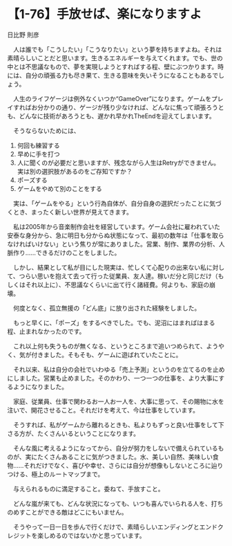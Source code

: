 # 【1-76】手放せば、楽になりますよ

<div class="author">日比野 則彦</div>

　人は誰でも「こうしたい」「こうなりたい」という夢を持ちますよね。それは素晴らしいことだと思います。生きるエネルギーを与えてくれます。でも、世の中とは不思議なもので、夢を実現しようとすればする程、壁にぶつかります。時には、自分の頑張る力も尽き果て、生きる意味を失いそうになることもあるでしょう。

　人生のライフゲージは例外なくいつか“GameOver”になります。ゲームをプレイすればお分かりの通り、ゲージが残り少なければ、どんなに焦って頑張ろうとも、どんなに技術があろうとも、遅かれ早かれTheEndを迎えてしまいます。

　そうならないためには、

1. 何回も練習する
2. 早めに手を打つ
3. 人に聞くのが必要だと思いますが、残念ながら人生はRetryができません。実は別の選択肢があるのをご存知ですか？
4. ポーズする
5. ゲームをやめて別のことをする

　実は、「ゲームをやる」という行為自体が、自分自身の選択だったことに気づくとき、まったく新しい世界が見えてきます。

　私は2005年から音楽制作会社を経営しています。ゲーム会社に雇われていた安泰な身分から、急に明日も分からぬ状態になって、最初の数年は「仕事を取らなければいけない」という焦りが常にありました。営業、制作、業界の分析、人脈作り……できるだけのことをしました。

　しかし、結果として私が目にした現実は、忙しくて心配りの出来ない私に対して、つらい思いを抱えて去って行った従業員、友人達。稼いだ分と同じだけ（もしくはそれ以上に）、不思議なくらいに出て行く諸経費。何よりも、家庭の崩壊。

　何度となく、孤立無援の「どん底」に放り出された経験をしました。

　もっと早くに、「ポーズ」をするべきでした。でも、泥沼にはまればはまる程、止まれなかったのです。

　これ以上何も失うものが無くなる、というところまで追いつめられて、ようやく、気が付きました。そもそも、ゲームに遊ばれていたことに。

　それ以来、私は自分の会社でいわゆる「売上予測」というのを立てるのを止めにしました。営業も止めました。そのかわり、一つ一つの仕事を、より大事にするようになりました。

　家庭、従業員、仕事で関わるお一人お一人を、大事に思って、その賜物に水を注いで、開花させること。それだけを考えて、今は仕事をしています。

　そうすれば、私がゲームから離れるときも、私よりもずっと良い仕事をして下さる方が、たくさんいるということになります。

　そんな風に考えるようになってから、自分が努力をしないで備えられているものが、実にたくさんあることに気がつきました。水、美しい自然、美味しい食物……それだけでなく、喜びや幸せ、さらには自分が想像もしないところに辿りつける、極上のルートマップまで。

　与えられるものに満足すること。委ねて、手放すこと。

　どんな嵐が来ても、どんな状況になっても、いつも喜んでいられる人を、打ちのめすことができる敵はどこにもいません。

　そうやって一日一日を歩んで行くだけで、素晴らしいエンディングとエンドクレジットを楽しめるのではないかと思っています。
